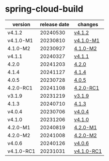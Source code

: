 # spring-cloud-build

|  version   | release date |                changes                 |
|------------|--------------|----------------------------------------|
| v4.1.2     | 20240530     | [v4.1.2](./v4.1.2-20240530.md)         |
| v4.1.0-M1  | 20230810     | [v4.1.0-M1](./v4.1.0-M1-20230810.md)   |
| 4.1.0-M2   | 20230927     | [4.1.0-M2](./4.1.0-M2-20230927.md)     |
| v4.1.1     | 20240327     | [v4.1.1](./v4.1.1-20240327.md)         |
| 4.2.0      | 20241203     | [4.2.0](./4.2.0-20241203.md)           |
| 4.1.4      | 20241127     | [4.1.4](./4.1.4-20241127.md)           |
| 4.0.5      | 20230728     | [4.0.5](./4.0.5-20230728.md)           |
| 4.2.0-RC1  | 20241108     | [4.2.0-RC1](./4.2.0-RC1-20241108.md)   |
| v3.1.9     | 20231219     | [v3.1.9](./v3.1.9-20231219.md)         |
| 4.1.3      | 20240710     | [4.1.3](./4.1.3-20240710.md)           |
| v4.0.4     | 20230706     | [v4.0.4](./v4.0.4-20230706.md)         |
| v4.1.0     | 20231206     | [v4.1.0](./v4.1.0-20231206.md)         |
| 4.2.0-M1   | 20240819     | [4.2.0-M1](./4.2.0-M1-20240819.md)     |
| 4.2.0-M2   | 20241008     | [4.2.0-M2](./4.2.0-M2-20241008.md)     |
| v4.0.6     | 20240126     | [v4.0.6](./v4.0.6-20240126.md)         |
| v4.1.0-RC1 | 20231031     | [v4.1.0-RC1](./v4.1.0-RC1-20231031.md) |

